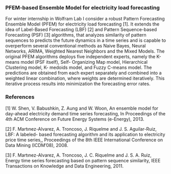 ### PFEM-based Ensemble Model for electricity load forecasting
For winter internship in Wolfram Lab I consider a robust Pattern Forecasting Ensemble Model (PFEM) for electricity load forecasting [1]. It extends the idea of Label-Based Forecasting (LBF) [2] and Pattern Sequence-based Forecasting (PSF) [3] algorithms, that analyzes similarity of pattern sequences to predicts the future dynamics in a time series and is capable to overperform several conventional methods as Naive Bayes, Neural Networks, ARIMA, Weighted Nearest Neighbors and the Mixed Models. The original PFEM algorithms deploys five independent experts, namely the K-means model (PSF itself), Self- Organizing Map model, Hierarchical Clustering model, K- medoids model, and Fuzzy C-means model. The predictions are obtained from each expert separately and combined into a weighted linear combination, where weights are determined iteratively. This iterative process results into minimization the forecasting error rates.


### References
[1] W. Shen, V. Babushkin, Z. Aung and W. Woon, An ensemble model for
day-ahead electricity demand time series forecasting, In Proceedings of
the 4th ACM Conference on Future Energy Systems (e-Energy), 2013.

[2] F. Martınez-Alvarez, A. Troncoso, J. Riquelme and J. S. Aguilar-Ruiz,
LBF: A labeled- based forecasting algorithm and its application to
electricity price time series,, Proceedings of the 8th IEEE
International Conference on Data Mining (ICDM’08), 2008.

[3] F. Martınez-Alvarez, A. Troncoso, J. C. Riquelme and J. S. A. Ruiz,
Energy time series forecasting based on pattern sequence similarity,
IEEE Transactions on Knowledge and Data Engineering, 2011.
